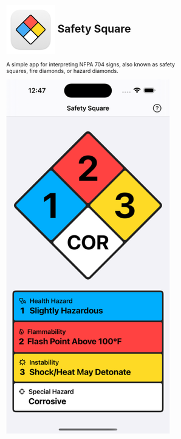 <h1>
<img src="SafetySquare/Assets.xcassets/AppIcon.appiconset/icon_128x128@2x.png" alt="App Icon" width="128" height="128" align="center" />
Safety Square
</h1>

A simple app for interpreting NFPA 704 signs, also known as safety squares, fire diamonds, or hazard diamonds.

<img src="Screenshot.png" alt="Screenshot" width="430" height="932" />
